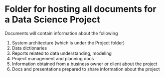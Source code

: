 # Folder for hosting all documents for a Data Science Project

Documents will contain information about the following 

1. System architecture (which is under the Project folder)
2. Data dictionaries
3. Reports related to data understanding, modeling
4. Project management and planning docs
5. Information obtained from a business owner or client about the project
6. Docs and presentations prepared to share information about the project 
